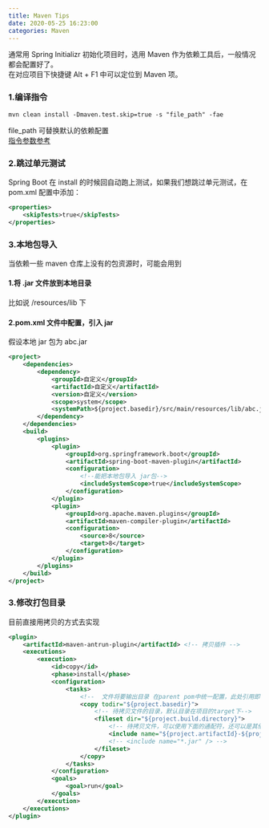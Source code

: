 ```yaml
---
title: Maven Tips
date: 2020-05-25 16:23:00
categories: Maven
---
```


通常用 Spring Initializr 初始化项目时，选用 Maven 作为依赖工具后，一般情况都会配置好了。  
在对应项目下快捷键 Alt + F1 中可以定位到 Maven 项。

### 1.编译指令
```shell
mvn clean install -Dmaven.test.skip=true -s "file_path" -fae
```
file_path 可替换默认的依赖配置  
[指令参数参考](https://www.cnblogs.com/zz0412/p/3767146.html)

### 2.跳过单元测试
Spring Boot 在 install 的时候回自动跑上测试，如果我们想跳过单元测试，在 pom.xml 配置中添加：
```xml
<properties>
    <skipTests>true</skipTests>
</properties>
```

### 3.本地包导入
当依赖一些 maven 仓库上没有的包资源时，可能会用到

#### 1.将 .jar 文件放到本地目录
比如说 /resources/lib 下

#### 2.pom.xml 文件中配置，引入 jar
假设本地 jar 包为 abc.jar
```xml
<project>
    <dependencies>
        <dependency>
            <groupId>自定义</groupId>
            <artifactId>自定义</artifactId>
            <version>自定义</version>
            <scope>system</scope>
            <systemPath>${project.basedir}/src/main/resources/lib/abc.jar</systemPath>
        </dependency>
    </dependencies>
    <build>
        <plugins>
            <plugin>
                <groupId>org.springframework.boot</groupId>
                <artifactId>spring-boot-maven-plugin</artifactId>
                <configuration>
                    <!--能把本地包导入 jar包-->
                    <includeSystemScope>true</includeSystemScope>
                </configuration>
            </plugin>
            <plugin>
                <groupId>org.apache.maven.plugins</groupId>
                <artifactId>maven-compiler-plugin</artifactId>
                <configuration>
                    <source>8</source>
                    <target>8</target>
                </configuration>
            </plugin>
        </plugins>
    </build>
</project>
```

### 3.修改打包目录
目前直接用拷贝的方式去实现
```xml
<plugin>
    <artifactId>maven-antrun-plugin</artifactId> <!-- 拷贝插件 -->
    <executions>
        <execution>
            <id>copy</id>
            <phase>install</phase>
            <configuration>
                <tasks>
                    <!--  文件将要输出目录 在parent pom中统一配置，此处引用即可-->
                    <copy todir="${project.basedir}"> 
                        <!-- 待拷贝文件的目录，默认目录在项目的target下-->
                        <fileset dir="${project.build.directory}">
                            <!-- 待拷贝文件，可以使用下面的通配符，还可以是其他目录的文件。此处需要与project.bulid.finalName对应，否则可能找不到文件 -->
                            <include name="${project.artifactId}-${project.version}.jar"/> 
                            <!-- <include name="*.jar" /> -->
                        </fileset>
                    </copy>
                </tasks>
            </configuration>
            <goals>
                <goal>run</goal>
            </goals>
        </execution>
    </executions>
</plugin>
```
